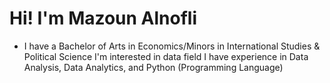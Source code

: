 # Hi! I'm Mazoun Alnofli
 * I have a Bachelor of Arts in Economics/Minors in International Studies & Political Science
  I'm interested in data field
  I have experience in Data Analysis, Data Analytics, and Python (Programming Language)
